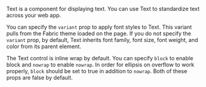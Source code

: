 Text is a component for displaying text.
You can use Text to standardize text across your web app.

You can specify the `variant` prop to apply font styles to Text.
This variant pulls from the Fabric theme loaded on the page.
If you do not specify the `variant` prop, by default, Text inherits font family, font size, font weight, and color from its parent element.

The Text control is inline wrap by default.
You can specify `block` to enable block and `nowrap` to enable `nowrap`.
In order for ellipsis on overflow to work properly, `block` should be set to true in addition to `nowrap`.
Both of these props are false by default.
